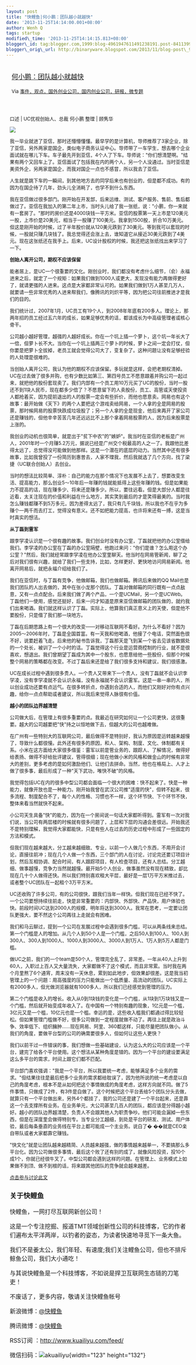 ```yaml
--- 
layout: post 
title: "快鲤鱼|何小鹏：团队越小就越快" 
date: '2013-11-25T14:14:00.001+08:00' 
author: Wenh Q
tags: startup
modified\_time: '2013-11-25T14:14:15.813+08:00' 
blogger\_id: tag:blogger.com,1999:blog-4961947611491238191.post-8411399314716156564
blogger\_orig\_url: http://binaryware.blogspot.com/2013/11/blog-post\_9378.html
---
```

<div style="margin: 10px; padding: 5px;">

<div style="font-size: 18px;">

[何小鹏：团队越小就越快](http://www.kuailiyu.com/article/6133.html)

</div>

<div style="font-size: 13px;">

Via
[事件，观点，国外创业公司，国内创业公司，研报，微专题](http://www.kuailiyu.com/)

</div>

</div>

<div style="font-size: 13px; padding: 15px 0 10px 10px;">

口述 | UC优视创始人、总裁 何小鹏 整理 | 顾隽华

![](http://www.kuailiyu.com/uploadfile/2013/1119/20131119074858311.jpg)

我一毕业就进了亚信，那时还懵懵懂懂。最早学的是计算机，导师推荐了3家企业，除了亚信，另外两家是国企，类似电子商务认证中心。导师带了一车学生，想去哪个企业面试就在哪儿下车。车子最先开到亚信，4个人了下车。导师说："你们想清楚啊。"结果有两个又回车上了。亚信面试了包括我在内的两个人，另一个人没通过。当时亚信是美资外企，另两家是国企，而我对国企一点也不感冒，所以我去了亚信。

人生就是跳下车的一瞬间，到其他地方去的同学后来也有创业的，但是都不成功。有的因为在国企待了几年，劲头儿全消耗了，也学不到什么东西。

我在亚信做过很多部门。刚开始在开发部，后来运维、测试、客户服务、售前、售后都做过了。亚信在我加入的第二年上市，当时头儿给了我一张纸，说："小鹏，你一来就有一套房了。"那时的房价还是4000块钱一平方米。亚信的股票第一天上市是120美元一股，上市价是20美元，相当于一股赚了100美元。我拿到1500股，折合10万美元。但这是刚开始的时候，过了半年股价就从120美元跌到了30美元。等到我可以套现的时候，一股就只赚几块钱了。我总觉得还会涨上去，谁知道它从接近30美元跌到了4美元。现在这张纸还在我手上。后来，UC设计股权的时候，我还把这张纸找出来学习了一下。

**创始人离开公司，期权不应该保留**

能者居上，是UC一个很重要的文化。刚创业时，我们都没有考虑什么细节，（俞）永福进来之后，就定了一个规矩：如果我们做到1000人或更大，发现没有能力再做得更好了，就请更强的人进来。这点是大家都非常认可的。如果我们做到1万人甚至几万人，就要请一些非常优秀的人进来帮我们，像腾讯的刘炽平等，因为把公司往前推进才是我们的目的。

我们统计过，2007年1月，UC员工有19个人，到2008年年底有200多人。理论上，那两年招的员工经过五六年的成长，如果足够优秀的话，都该成长为中高级管理者或核心骨干。

公司越小越好管理，越强的人越好成长。你在一个坑上插一个萝卜，这个坑一年长大了一倍，但萝卜长不大。当你在一个坑上插两三个萝卜的时候，萝卜之间一定会打仗，但你要是把萝卜全拔掉，老员工就会觉得公司大了，变复杂了。这种问题让没有足够经验的人处理是很难的。

当创始人离开公司，我认为他的期权不应该保留。多玩就是这样，会把老期权清掉。UC在过去做了很多并购，也有少数比如第三、第四号员工不愿意跟着并购公司一起过来，就把他的股份套现卖了。我们内部有一个员工用10万元买了UC的股份，当时一股还不到1块人民币，现在都多少倍了？不愿意留下的人卖股份，员工、高管或天使投资人都抢着买，因为提前退出的人的股票一定会有些折价，而他也愿意卖。网易也有这个故事：最开始做《天下》的两个人要把这个游戏卖给网易，一个人拿的全是网易的股票，那时候网易的股票快跌成垃圾股了；另一个人拿的全是现金，他后来再开了家公司还是赚钱的，但他辛辛苦苦几年还远远比不上那个拿着网易股票的人，因为后来股票是上涨的。

我创业的动机也很简单，就是出于"贫下中农"的"嫉妒"。我当时在亚信的老板是广州人，2001年时一个月赚5.2万元，据说已经是广州交个税最高的人之一了。我跟他比差得太远了，总觉得没可能做到他那样。这是一个潜在的底层的动力。当然其中还有很多故事，比如我曾投了一份简历到惠普去，人家不理我，然后我就选了几个方向，找了梁捷（UC联合创始人）去创业。

当时的想法比较简单、淳朴：自己的能力在那个情况下也发展不上去了，想要改变生活、提高能力，那么创业5～10年后一年赚的钱就能抵得上这些年赚的钱。但是如果能力不提高的话，现在赚多少、将来还是赚多少。所以，要往远看。但是大部分人都是往近看，太关注现在的价值和利益在什么地方，其实笑到最后的才是笑得最美的。当时我怎么赚钱都赚不到5万多元，因为差得太远了，我只有几千块钱，所以我也不在乎为多赚个一两千而去打工，觉得没有意义。还不如把能力提高，也许将来还有一搏，这是当时真实的想法。

**从丁磊到雷军**

跟李学凌认识是一个很有趣的故事。我们创业时没有办公室，丁磊就把他的办公室借给我们。李学凌的办公室在丁磊的办公室隔壁，他跑过来问："你们是谁？怎么用这个办公室？"然后，我们就经常跟李学凌在他办公室里聊天。他当时在网易管新闻，聊了之后对我们很有兴趣，就给了我们一些支持，比如，怎样更好、更快地访问网易新闻。他离开网易后，就把永福介绍给我们了。

我们在亚信时，与丁磊有竞争，他做邮箱，我们也做邮箱。腾讯后来做的QQ
Mail也是我们团队的人出去做的，其中在张小龙那个团队。丁磊对做邮箱的同行既有一点点敌意，又有一点点配合。后来我们做了两个产品，一个是UCMail，另一个是UCWeb。丁磊他们一使用，感觉还挺好，后来一问才知道是原来亚信做邮箱的团队做的，就约我们出来喝酒。我们就这样认识了丁磊。实际上，他算我们真正意义上的天使，但是他不要股份，只是借了我们那一块地方。

丁磊在后期思路上有一个很大的改变——对移动互联网不看好。为什么不看好？因为2005～2006年时，丁磊是全国首富。有一天我和他喝酒，他接了个电话，突然面色很不好，说要赶着飞走。后来他的秘书告诉我，丁磊那天是飞到某一个省去见该省数据处的一个处长，被训了一个小时的话。丁磊觉得这个行业是运营商控制的行业，就不是很喜欢，想退出。我们曾期望丁磊成为其中一个股东，也愿意给他一些股份，但那个时候整个网易的策略都在改变。不过丁磊后来还是给了我们很多支持和建议，我们很感激。

UC在成长过程中遇到很多贵人。一个贵人又带来下一个贵人，没有丁磊就不会认识李学凌，没有李学凌就不会认识永福，没有永福就不会认识雷军。这是一串一串的人，所以创业成功还要有点运气。在很多转折点，你遇到合适的人，而他们又刚好对你有点兴趣，给你一点点帮助或者建议，所以我后来觉得人脉很有价值。

**越小的团队边界越清楚**

公司做大后，在管理上有很多重要的点。我最近在研究如何让一个公司更快，这很重要。越大的公司越要把"快"持之以恒地做下去，但越大的公司也越难做。

在广州有一些特别大的互联网公司，最后做得不是特别好，我认为原因是运转越来越慢了，导致什么都很慢。此外还有很多的原因，和人、架构、制度、文化、体制都有关系。小米在这方面给大家很多借鉴：雷军以前是管业务的，跟踪人、了解情况，做得好给表扬、做得不好给批评建议，管得很细；现在他做小米的风格和做金山的时候有非常大的差别，更多考虑的是如何激励他们、让他们去拼命。当然，他也在格局上、人才上做了很多事，最后形成了一种"天下武功，唯快不破"的风格。

我觉得包括UC在内的很多中型公司都会面临一个很大的困难：快不起来了。快是一种能力，就像开放也是一种能力。刚开始我曾在武汉公司推"适度的快"，但转不起来，很多流程、制度配合不了，每个人的性格、习惯也不一样，这个环节快、下个环节不快，整体来看当然就快不起来。

小公司天生具备"快"的能力，因为在一个房间说一句话大家都听得到。雷军有一次对我们说，当公司有两层楼的时候就有很多问题了，上层和下层的沟通会差很远。开始我还不是特别理解，我觉得大家都能快，只是有些人在过去的历史过程中形成了一些固定的方法和模式。

但我们现在越来越大，分工越来越细致、专业，以前一个人做几个东西，不用开会讨论，直接往前冲；现在几个人做一个东西，三个部门的人在讨论，讨论完还要订项目计划，然后互相协调、配合时间，有人跟踪项目，有人检查项目，还有人总结。分工越细、做事越慢，竞争力当然就越慢。最开始5个人创业，做事虽然没有现在精致，却比现在几十个人做得还快。所以我们特别喜欢租大平层，最好是一层1万平方米推过去，或者整个UC团队在一起租个3万平方米。

UC还收购了许多公司，有的公司很快，跟我们当年一样快。但我们现在已经不快了。一个公司要想持续往前走，快是非常重要的：内部快、外部快、产品快，用户体验也快。前段时间UC达到2000人的规模，明年将达到3000人。我常在思考，一定要让团队更强大，要不然这个公司再往上走就会有困难。

我们和马云聊过，提到一个公司在发展过程中会遇到很多门槛，可以从两条线来总结。第一个门槛是人的增加。从几个人到50个人是一个门槛，之后50人到100人、100人到300人、300人到1000人、1000人到3000人、3000人到1万人、1万人到5万人都是门槛。

做UC之前，我们的一个team是50个人，管理完全乱了，非常差。一年从40人上升到60人，入职过上百人又大量流失，大家都做不了这个模式，而且非常累。当时我在两个月里熬了6个通宵，周末没有一天休息，累到如此地步，但效果却很差。这是我当初管理上的一个问题：用高强度的压力只能做出一个低质量、高流动的团队。UC实际上有2000多人，但光做浏览器就有1000多人，所以我们已经感觉到管理的压力。

第二个门槛是收入的增长。收入从0到1块钱的变化是一个门槛，从1块到1万块钱又是一个门槛，然后就开始变成年收入了。在中国有一个特别有趣的现象，1亿元是一个槛，3亿元又是一个槛，10亿元也是一个槛。幸运的是，这些收入槛我们都通过得比较轻松。但如果管理门槛做不好，很多公司做到一定程度就做不动了。再往上就是政治斗争、效率低下、组织臃肿……现在网易、阿里、360都这样，只能尽量把团队做小。从我们的角度，要做平台型的公司的确需要很多人，但如何让这些人更快？

我们以前干过一件错误的事，我们想做一些基础建设，认为这么大的公司应该是一个平台，建完了给各个平台使用。这个想法从某种角度是错的。因为一个平台的建设要满足这么多平台的需求，时间上跟它们都不匹配。

平台部门喜欢强调："我是一个平台，所以我要统一考虑，能够满足多个业务的需求。"但结果往往是最后把多个业务的需求都给耽误了，因为他所说的统一考虑是以自己的角度考虑，根本不是从如何把这个事情做成的角度考虑，这样方向就不同。做了5件事情，只做成了2件，有3件是白做了。这个时候把这个平台丢给5个团队分头去做，就算只有一个平台做出来，另外4个都挂了，我的公司还是建了一个平台起来，还是靠这一个去支撑所有业务。在业务单元，大公司甚至几百人的团队，都应该是分得越小越好。越小的团队边界越清楚，负责人不会跟其他人为职责争吵。他们可能会漏掉一些东西，但是在深度里会做得特别专。当专业分工越细，到处是平台的研发、测试、用户体验，最后每条垂直的业务线在平台上都可能成一个主业务。说白了�
��就是CEO亲自带队或者大家都靠它赚钱。

"快文化"就是让团队越来越精简、人员越来越强，做的事情越来越单一，不要搞那么多平台化。因为公司做很多事情，最后这个败了还有别的成了，就像风险投资，投10个成1个，你就已经很牛叉了。中型公司都会遇到这样的问题。在管理上、业务模式上如果做不到顶、做不到根的话，将来跟其他团队的竞争就会越来越差。

[点击参与讨论此文](http://www.kuailiyu.com/article/6133.html?utm_source=articletail&utm_medium=RSS#comments)

<div style="font-size: 16px;">

### **关于快鲤鱼**

快鲤鱼，一网打尽互联网新创公司！

这是一个专注挖掘、报道TMT领域创新性公司的科技博客，它的作者们遍布太平洋两岸，以钓者的姿态，为读者快速地寻觅下一条大鱼。

我们不是姜太公，我们年轻、有速度;我们关注鲤鱼公司，但也不排斥鲸鱼公司，我们大小通吃！

与其说快鲤鱼是一个科技博客，不如说是捍卫互联网生态链的刀笔吏！

<div>

不废话了，更多内容，敬请关注快鲤鱼帐号

新浪微博：[@快鲤鱼](http://weibo.com/p/1002062696344613/mblog)

腾讯微博：[@快鲤鱼](http://t.qq.com/kuailiyucyzone)

RSS订阅 ：<http://www.kuailiyu.com/feed/>

微信扫码：![akuailiyu](http://tpl5.kuailiyu.com/templates/white/images/weixin.jpg){width="123"
height="132"}

</div>

</div>

</div>
